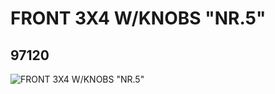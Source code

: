 # FRONT 3X4 W/KNOBS "NR.5"
## 97120
![FRONT 3X4 W/KNOBS "NR.5"](https://lc-www-live-s.legocdn.com/media/bricks/5/2/4632131.jpg)
